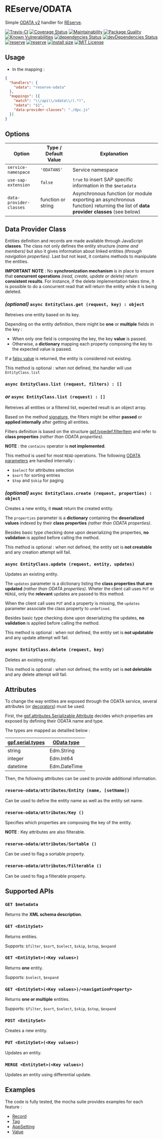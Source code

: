 # REserve/**ODATA**
Simple [ODATA v2](https://www.odata.org/documentation/odata-version-2-0/) handler for [REserve](https://npmjs.com/package/reserve).

[![Travis-CI](https://travis-ci.org/ArnaudBuchholz/reserve-odata.svg?branch=master)](https://travis-ci.org/ArnaudBuchholz/reserve-odata#)
[![Coverage Status](https://coveralls.io/repos/github/ArnaudBuchholz/reserve-odata/badge.svg?branch=master)](https://coveralls.io/github/ArnaudBuchholz/reserve-odata?branch=master)
[![Maintainability](https://api.codeclimate.com/v1/badges/391474feb9e58a0d7e20/maintainability)](https://codeclimate.com/github/ArnaudBuchholz/reserve-odata/maintainability)
[![Package Quality](https://npm.packagequality.com/shield/reserve-odata.svg)](https://packagequality.com/#?package=reserve-odata)
[![Known Vulnerabilities](https://snyk.io/test/github/ArnaudBuchholz/reserve-odata/badge.svg?targetFile=package.json)](https://snyk.io/test/github/ArnaudBuchholz/reserve-odata?targetFile=package.json)
[![dependencies Status](https://david-dm.org/ArnaudBuchholz/reserve-odata/status.svg)](https://david-dm.org/ArnaudBuchholz/reserve-odata)
[![devDependencies Status](https://david-dm.org/ArnaudBuchholz/reserve-odata/dev-status.svg)](https://david-dm.org/ArnaudBuchholz/reserve-odata?type=dev)
[![reserve](https://badge.fury.io/js/reserve-odata.svg)](https://www.npmjs.org/package/reserve-odata)
[![reserve](http://img.shields.io/npm/dm/reserve-odata.svg)](https://www.npmjs.org/package/reserve-odata)
[![install size](https://packagephobia.now.sh/badge?p=reserve-odata)](https://packagephobia.now.sh/result?p=reserve-odata)
[![MIT License](https://img.shields.io/badge/License-MIT-yellow.svg)](https://opensource.org/licenses/MIT)

## Usage

* In the mapping :
```json
{
  "handlers": {
    "odata": "reserve-odata"
  },
  "mappings": [{
    "match": "\\/api\\/odata\\/(.*)",
    "odata": "$1",
    "data-provider-classes": "./dpc.js"
  }]
}
```

## Options

| Option | Type / Default Value | Explanation |
|---|---|---|
| `service-namespace` | `'ODATANS'` | Service namespace |
| `use-sap-extension` | `false` | `true` to insert SAP specific information in the `$metadata` |
| `data-provider-classes` | function or string | Asynchronous function (or module exporting an asynchronous function) returning the list of **data provider classes** (see below) |

## Data Provider Class

Entities definition and records are made available through JavaScript **classes**.
The class not only defines the entity structure *(name and members)* but also it gives information about linked entities *(through navigation properties)*. Last but not least, it contains methods to manipulate the entities.

**IMPORTANT NOTE** : No **synchronization mechanism** is in place to ensure that **concurrent operations** *(read, create, update or delete)* return **consistent results**. For instance, if the delete implementation takes time, it is possible to do a concurrent read that will return the entity while it is being deleted.

### *(optional)* `async EntityClass.get (request, key) : object`

Retreives one entity based on its key.

Depending on the entity definition, there might be **one** or **multiple** fields in the key :
* When only one field is composing the key, the key **value** is passed.
* Otherwise, a **dictionary** mapping each property composing the key to the expected value is passed.

If a [falsy value](https://developer.mozilla.org/en-US/docs/Glossary/Falsy) is returned, the entity is considered not existing.

This method is optional : when not defined, the handler will use `EntityClass.list`

### `async EntityClass.list (request, filters) : []`
### *or* `async EntityClass.list (request) : []`

Retreives all entities or a filtered list, expected result is an object array.

Based on the method [signature](https://developer.mozilla.org/en-US/docs/Web/JavaScript/Reference/Global_Objects/Function/length), the filters might be either **passed** or **applied internally** after getting all entities.

Filters definition is based on the structure [gpf.typedef.filterItem](https://arnaudbuchholz.github.io/gpf/doc/gpf.typedef.html#.filterItem__anchor) and refer to **class properties** *(rather than ODATA properties)*.

**NOTE** : the `contains` operator is **not implemented**.

This method is used for most `READ` operations. The following [ODATA parameters](https://www.odata.org/documentation/odata-version-2-0/uri-conventions/) are handled internally :
* `$select` for attributes selection
* `$sort` for sorting entries
* `$top` and `$skip` for paging

### *(optional)* `async EntityClass.create (request, properties) : object`

Creates a new entity, it **must** return the created entity.

The `properties` parameter is a **dictionary** containing the **deserialized values** indexed by their **class properties** *(rather than ODATA properties)*.

Besides basic type checking done upon deserializing the properties, **no validation** is applied before calling the method.

This method is optional : when not defined, the entity set is **not creatable** and any creation attempt will fail.

### `async EntityClass.update (request, entity, updates)`

Updates an existing entity.

The `updates` parameter is a dictionary listing the **class properties that are updated** *(rather than ODATA properties)*. Wheter the client call uses `PUT` or `MERGE`, only the **relevant** updates are passed to this method.

When the client call uses `PUT` and a property is missing, the `updates` parameter associate the class property to `undefined`.

Besides basic type checking done upon deserializing the updates, **no validation** is applied before calling the method.

This method is optional : when not defined, the entity set is **not updatable** and any update attempt will fail.

### `async EntityClass.delete (request, key)`

Deletes an existing entity.

This method is optional : when not defined, the entity set is **not deletable** and any delete attempt will fail.

## Attributes

To change the way entities are exposed through the ODATA service, several attributes (or [decorators](https://www.typescriptlang.org/docs/handbook/decorators.html)) must be used.

First, the [gpf.attributes.Serializable Attribute](https://arnaudbuchholz.github.io/gpf/doc/gpf.attributes.Serializable.html) decides which properties are exposed by defining their ODATA name and type.

The types are mapped as detailled below :

| [gpf.serial.types](https://arnaudbuchholz.github.io/gpf/doc/gpf.serial.html#.types__anchor) | [OData type](https://www.odata.org/documentation/odata-version-2-0/overview) |
|---|---|
| string | Edm.String |
| integer | Edm.Int64 |
| datetime | Edm.DateTime |

Then, the following attributes can be used to provide additional information.

### `reserve-odata/attributes/Entity (name, [setName])`

Can be used to define the entity name as well as the entity set name.

### `reserve-odata/attributes/Key ()`

Specifies which properties are composing the key of the entity.

**NOTE** : Key attributes are also filterable.

### `reserve-odata/attributes/Sortable ()`

Can be used to flag a sortable property.

### `reserve-odata/attributes/Filterable ()`

Can be used to flag a filterable property.

## Supported APIs

### `GET $metadata`

Returns the **XML schema description**.

### `GET <EntitySet>`

Returns entities.

Supports: `$filter`, `$sort`, `$select`, `$skip`, `$stop`, `$expand`

### `GET <EntitySet>(<Key values>)`

Returns **one** entity.

Supports: `$select`, `$expand`

### `GET <EntitySet>(<Key values>)/<navigationProperty>`

Returns **one or multiple** entities.

Supports: `$filter`, `$sort`, `$select`, `$skip`, `$stop`, `$expand`

### `POST <EntitySet>`

Creates a new entity.

### `PUT <EntitySet>(<Key values>)`

Updates an entity.

### `MERGE <EntitySet>(<Key values>)`

Updates an entity using differential update.

## Examples

The code is fully tested, the mocha suite provides examples for each feature :

* [Record](https://github.com/ArnaudBuchholz/reserve-odata/blob/master/tests/Record.js)
* [Tag](https://github.com/ArnaudBuchholz/reserve-odata/blob/master/tests/Tag.js)
* [AppSetting](https://github.com/ArnaudBuchholz/reserve-odata/blob/master/tests/AppSetting.js)
* [Value](https://github.com/ArnaudBuchholz/reserve-odata/blob/master/tests/Value.js)
